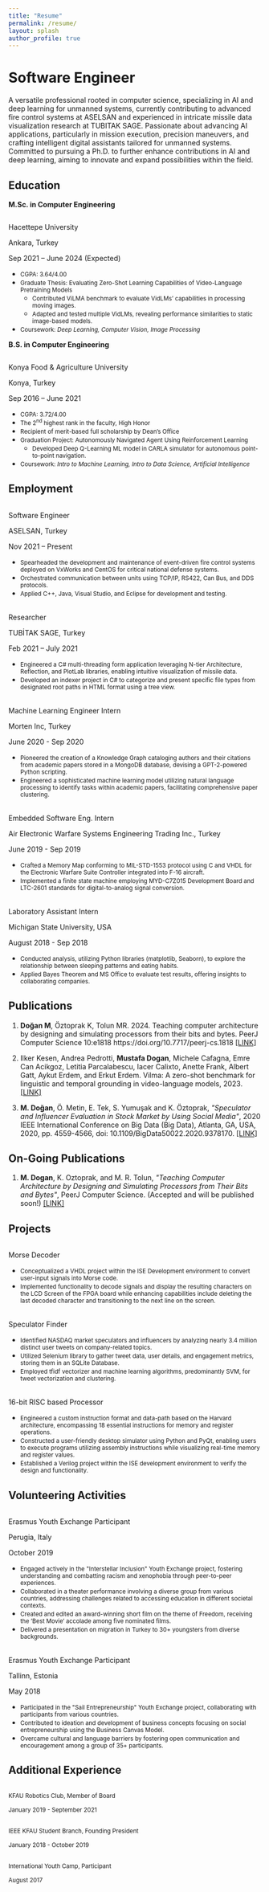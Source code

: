 ```yaml
---
title: "Resume"
permalink: /resume/
layout: splash
author_profile: true
---
```



# Software Engineer
A versatile professional rooted in computer science, specializing in AI and deep learning for unmanned systems, currently contributing to advanced fire control systems at ASELSAN and experienced in intricate missile data visualization research at TUBITAK SAGE. Passionate about advancing AI applications, particularly in mission execution, precision maneuvers, and crafting intelligent digital assistants tailored for unmanned systems. Committed to pursuing a Ph.D. to further enhance contributions in AI and deep learning, aiming to innovate and expand possibilities within the field.

## Education

**M.Sc. in Computer Engineering**  

<div id="textbox" style="overflow: auto;">
   <p class="alignleft">Hacettepe University</p>
   <p class="aligncenter">Ankara, Turkey</p>
   <p class="alignright">Sep 2021 – June 2024 (Expected)</p>
</div>

<ul style="margin: 0;">
  <li style="margin: 0;"><small style="margin: 0;">CGPA: 3.64/4.00</small></li>
  <li style="margin: 0;"><small style="margin: 0;">Graduate Thesis: Evaluating Zero-Shot Learning Capabilities of Video-Language Pretraining Models </small></li>
    <ul style="margin: 0;">
    <li style="margin: 0;"><small style="margin: 0;">Contributed ViLMA benchmark to evaluate VidLMs’ capabilities in processing moving images.</small></li>
    <li style="margin: 0;"><small style="margin: 0;">Adapted and tested multiple VidLMs, revealing performance similarities to static image-based models.</small></li>
    </ul>
  <li style="margin: 0;"><small style="margin: 0;">Coursework: <em>Deep Learning, Computer Vision, Image Processing</em></small></li>
</ul>


**B.S. in Computer Engineering**  

<div id="textbox" style="overflow: auto;">
   <p class="alignleft">Konya Food & Agriculture University</p>
   <p class="aligncenter">Konya, Turkey</p>
   <p class="alignright">Sep 2016 – June 2021</p>
</div>

<ul style="margin: 0; ">
  <li style="margin: 0;"><small style="margin: 0; left: -10px;">CGPA: 3.72/4.00</small></li>
  <li style="margin: 0; "><small>The 2<sup>nd</sup> highest rank in the faculty, High Honor</small></li>
  <li style="margin: 0; "><small>Recipient of merit-based full scholarship by Dean’s Office</small></li>
  <li style="margin: 0; "><small>Graduation Project: Autonomously Navigated Agent Using Reinforcement Learning</small></li>
    <ul style="margin: 0;">
    <li style="margin: 0;"><small style="margin: 0;">Developed Deep Q-Learning ML model in CARLA simulator for autonomous point-to-point navigation.</small></li>
    </ul>
  <li style="margin: 0; "><small >Coursework: <em>Intro to Machine Learning, Intro to Data Science, Artificial Intelligence</em></small></li>
</ul>

## Employment 

<div id="textbox" style="overflow: auto;">
   <p class="alignleft">Software Engineer</p>
   <p class="aligncenter">ASELSAN, Turkey</p>
   <p class="alignright">Nov 2021 – Present</p>
</div>

<ul style="margin: 0;">
  <li style="margin: 0;"><small style="margin: 0;">Spearheaded the development and maintenance of event-driven fire control systems deployed on VxWorks and CentOS for critical national defense systems.</small></li>
  <li style="margin: 0;"><small style="margin: 0;">Orchestrated communication between units using TCP/IP, RS422, Can Bus, and DDS protocols.</small></li>
  <li><small style="margin: 0;">Applied C++, Java, Visual Studio, and Eclipse for development and testing.</small></li>
</ul>
 
<br>

<div id="textbox" style="overflow: auto;">
   <p class="alignleft">Researcher</p>
   <p class="aligncenter">TUBİTAK SAGE, Turkey</p>
   <p class="alignright">Feb 2021 – July 2021</p>
</div>

<ul style="margin: 0;">
  <li style="margin: 0;"><small style="margin: 0; left: -10px;">Engineered a C# multi-threading form application leveraging N-tier Architecture, Reflection, and PlotLab libraries, enabling intuitive visualization of missile data.</small></li>
  <li><small style="margin: 0; ">Developed an indexer project in C# to categorize and present specific file types from designated root paths in HTML format using a tree view.</small></li>
</ul>
 
<br>

<div id="textbox" style="overflow: auto;">
   <p class="alignleft">Machine Learning Engineer Intern</p>
   <p class="aligncenter"> Morten Inc, Turkey</p>
   <p class="alignright">June 2020 - Sep 2020</p>
</div>

<ul style="margin: 0;">
  <li style="margin: 0;"><small style="margin: 0;">Pioneered the creation of a Knowledge Graph cataloging authors and their citations from academic papers stored in a MongoDB database, devising a GPT-2-powered Python scripting.</small></li>
  <li style="margin: 0;"><small style="margin: 0;">Engineered a sophisticated machine learning model utilizing natural language processing to identify tasks within academic papers, facilitating comprehensive paper clustering.</small></li>
</ul>
 
<br>

<div id="textbox" style="overflow: auto;">
   <p class="alignleft">Embedded Software Eng. Intern</p>
   <p class="aligncenter">Air Electronic Warfare Systems Engineering Trading Inc., Turkey</p>
   <p class="alignright">June 2019 - Sep 2019</p>
</div>

<ul style="margin: 0;">
  <li style="margin: 0;"><small style="margin: 0;">Crafted a Memory Map conforming to MIL-STD-1553 protocol using C and VHDL for the Electronic Warfare
Suite Controller integrated into F-16 aircraft.</small></li>
  <li style="margin: 0;"><small style="margin: 0;">Implemented a finite state machine employing MYD-C7Z015 Development Board and LTC-2601 standards for
digital-to-analog signal conversion.</small></li>
</ul>
 
<br>

<div id="textbox" style="overflow: auto;">
   <p class="alignleft">Laboratory Assistant Intern</p>
   <p class="aligncenter">Michigan State University, USA</p>
   <p class="alignright">August 2018 - Sep 2018</p>
</div>

<ul style="margin: 0;">
  <li style="margin: 0;"><small style="margin: 0;">Conducted analysis, utilizing Python libraries (matplotlib, Seaborn), to explore the relationship between sleeping patterns and eating habits.</small></li>
  <li style="margin: 0;"><small style="margin: 0;">Applied Bayes Theorem and MS Office to evaluate test results, offering insights to collaborating companies.</small></li>
</ul>

## Publications

<ol>
  <li>
    <p>
      <strong>Doğan M</strong>, Öztoprak K, Tolun MR. 2024. Teaching computer architecture by designing and simulating processors from their bits and bytes. PeerJ Computer Science 10:e1818 https://doi.org/10.7717/peerj-cs.1818 <a href="https://doi.org/10.7717/peerj-cs.1818">[LINK]</a>
    </p>
  </li>
  
  <li>
    <p>
      Ilker Kesen, Andrea Pedrotti, <strong>Mustafa Dogan</strong>, Michele Cafagna, Emre Can Acikgoz, Letitia Parcalabescu,
Iacer Calixto, Anette Frank, Albert Gatt, Aykut Erdem, and Erkut Erdem. Vilma: A zero-shot benchmark
for linguistic and temporal grounding in video-language models, 2023. <a href="https://openreview.net/forum?id=liuqDwmbQJ">[LINK]</a>
    </p>
  </li>
  
  <li>
    <p>
      <strong>M. Doğan</strong>, Ö. Metin, E. Tek, S. Yumuşak and K. Öztoprak, 
      <em>"Speculator and Influencer Evaluation in Stock Market by Using Social Media"</em>, 2020 IEEE International Conference on Big Data (Big Data), Atlanta, GA, USA, 2020, pp. 4559-4566, doi: 10.1109/BigData50022.2020.9378170. <a href="https://ieeexplore.ieee.org/document/9378170">[LINK]</a>
    </p>
  </li>
</ol>

## On-Going Publications

<ol>
  <li>
    <p>
      <strong>M. Dogan</strong>, K. Oztoprak, and M. R. Tolun,
      <em>"Teaching Computer Architecture by Designing and Simulating Processors from Their Bits and Bytes"</em>, PeerJ Computer Science. (Accepted and will be published soon!) <a href="/assets/files/Teaching_Computer_Architecture_by_Designing_and_Simulating_Processors.pdf">[LINK]</a>
    </p>
  </li>
</ol>

## Projects 

<div id="textbox" style="overflow: auto;">
   <p class="alignleft">Morse Decoder</p>
   <p class="aligncenter"></p>
   <p class="alignright"></p>
</div>

<ul style="margin: 0;">
  <li style="margin: 0;"><small style="margin: 0;">Conceptualized a VHDL project within the ISE Development environment to convert user-input signals into Morse code.</small></li>
  <li style="margin: 0;"><small style="margin: 0;">Implemented functionality to decode signals and display the resulting characters on the LCD Screen of the FPGA board while enhancing capabilities include deleting the last decoded character and transitioning to the next line on the screen.</small></li>
</ul>
 
<br>

<div id="textbox" style="overflow: auto;">
   <p class="alignleft">Speculator Finder</p>
   <p class="aligncenter"></p>
   <p class="alignright"></p>
</div>

<ul style="margin: 0;">
  <li style="margin: 0;"><small style="margin: 0;">Identified NASDAQ market speculators and influencers by analyzing nearly 3.4 million distinct user tweets on company-related topics.</small></li>
  <li style="margin: 0;"><small style="margin: 0;">Utilized Selenium library to gather tweet data, user details, and engagement metrics, storing them in an SQLite Database.</small></li>
  <li style="margin: 0;"><small style="margin: 0;">Employed tfidf vectorizer and machine learning algorithms, predominantly SVM, for tweet vectorization and clustering.</small></li>
</ul>

<br>

<div id="textbox" style="overflow: auto;">
   <p class="alignleft">16-bit RISC based Processor</p>
   <p class="aligncenter"></p>
   <p class="alignright"></p>
</div>

<ul style="margin: 0;">
  <li style="margin: 0;"><small style="margin: 0;">Engineered a custom instruction format and data-path based on the Harvard architecture, encompassing 18 essential instructions for memory and register operations.</small></li>
  <li style="margin: 0;"><small style="margin: 0;">Constructed a user-friendly desktop simulator using Python and PyQt, enabling users to execute programs utilizing assembly instructions while visualizing real-time memory and register values.</small></li>
  <li style="margin: 0;"><small style="margin: 0;">Established a Verilog project within the ISE development environment to verify the design and functionality.</small></li>
</ul>

## Volunteering Activities 

<div id="textbox" style="overflow: auto;">
   <p class="alignleft">Erasmus Youth Exchange Participant</p>
   <p class="aligncenter">Perugia, Italy</p>
   <p class="alignright">October 2019</p>
</div>

<ul style="margin: 0;">
  <li style="margin: 0;"><small style="margin: 0;">Engaged actively in the "Interstellar Inclusion" Youth Exchange project, fostering understanding and combatting racism and xenophobia through peer-to-peer experiences.</small></li>
  <li style="margin: 0;"><small style="margin: 0;">Collaborated in a theater performance involving a diverse group from various countries, addressing challenges related to accessing education in different societal contexts.</small></li>
  <li style="margin: 0;"><small style="margin: 0;">Created and edited an award-winning short film on the theme of Freedom, receiving the ’Best Movie’ accolade among five nominated films.</small></li>
  <li style="margin: 0;"><small style="margin: 0;">Delivered a presentation on migration in Turkey to 30+ youngsters from diverse backgrounds.</small></li>
</ul>

<br>

<div id="textbox" style="overflow: auto;">
   <p class="alignleft">Erasmus Youth Exchange Participant</p>
   <p class="aligncenter">Tallinn, Estonia</p>
   <p class="alignright">May 2018</p>
</div>

<ul style="margin: 0;">
  <li style="margin: 0;"><small style="margin: 0;">Participated in the "Sail Entrepreneurship" Youth Exchange project, collaborating with participants from various countries.</small></li>
  <li style="margin: 0;"><small style="margin: 0;">Contributed to ideation and development of business concepts focusing on social entrepreneurship using the Business Canvas Model.</small></li>
  <li style="margin: 0;"><small style="margin: 0;">Overcame cultural and language barriers by fostering open communication and encouragement among a
group of 35+ participants.</small></li>
</ul>

## Additional Experience 

<div id="textbox" style="overflow: auto;">
   <p class="alignleft"><small style="margin: 0;">KFAU Robotics Club, Member of Board</small></p>
   <p class="aligncenter"></p>
   <p class="alignright"><small style="margin: 0;">January 2019 - September 2021</small></p>
</div>

<div id="textbox" style="overflow: auto;">
   <p class="alignleft"><small style="margin: 0;">IEEE KFAU Student Branch, Founding President</small></p>
   <p class="aligncenter"></p>
   <p class="alignright"><small style="margin: 0;">January 2018 - October 2019</small></p>
</div>

<div id="textbox" style="overflow: auto;">
   <p class="alignleft"><small style="margin: 0;">International Youth Camp, Participant</small></p>
   <p class="aligncenter"></p>
   <p class="alignright"><small style="margin: 0;">August 2017</small></p>
</div> 
